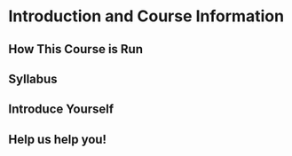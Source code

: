 
# Introduction and Course Information

## How This Course is Run




## Syllabus




## Introduce Yourself




## Help us help you!




